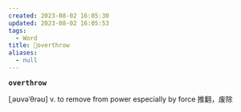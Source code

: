 ```yaml
---
created: 2023-08-02 16:05:30
updated: 2023-08-02 16:05:53
tags:
  - Word
title: 📖overthrow
aliases:
  - null
---
```


<pre><strong>overthrow</strong></pre>
[ˌəʊvəˈθrəʊ]
v. to remove from power especially by force 推翻，废除
